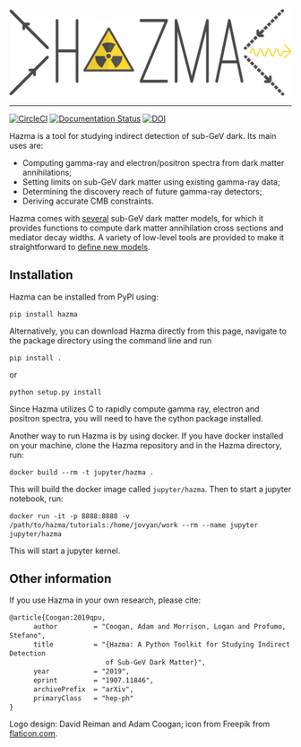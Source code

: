 ![Logo](docs/source/_static/img/hazma_logo_large.png)

-----------------------------------------

[![CircleCI](https://circleci.com/gh/LoganAMorrison/Hazma.svg?style=svg)](https://circleci.com/gh/LoganAMorrison/Hazma)
[![Documentation Status](https://readthedocs.org/projects/hazma/badge/?version=latest)](https://hazma.readthedocs.io/en/latest/?badge=latest)
[![DOI](https://zenodo.org/badge/DOI/10.5281/zenodo.3347114.svg)](https://doi.org/10.5281/zenodo.3347114)

Hazma is a tool for studying indirect detection of sub-GeV dark. Its main uses are:

- Computing gamma-ray and electron/positron spectra from dark matter annihilations;
- Setting limits on sub-GeV dark matter using existing gamma-ray data;
- Determining the discovery reach of future gamma-ray detectors;
- Deriving accurate CMB constraints.

Hazma comes with [several](https://hazma.readthedocs.io/en/latest/models.html) sub-GeV dark matter models, for which it provides functions to compute dark matter annihilation cross sections and mediator decay widths. A variety of low-level tools are provided to make it straightforward to [define new models](https://hazma.readthedocs.io/en/latest/usage.html#user-defined-models).

## Installation

Hazma can be installed from PyPI using:

    pip install hazma

Alternatively, you can download Hazma directly from this page, navigate to the package directory using the command line and run

    pip install .

or

    python setup.py install

Since Hazma utilizes C to rapidly compute gamma ray, electron and positron spectra, you will need to have the cython package installed.

Another way to run Hazma is by using docker. If you have docker installed on your machine, clone the Hazma repository and in the Hazma directory, run:

    docker build --rm -t jupyter/hazma .

This will build the docker image called `jupyter/hazma`. Then to start a jupyter notebook, run:

    docker run -it -p 8888:8888 -v /path/to/hazma/tutorials:/home/jovyan/work --rm --name jupyter jupyter/hazma

This will start a jupyter kernel.

## Other information

If you use Hazma in your own research, please cite:
```
@article{Coogan:2019qpu,
      author         = "Coogan, Adam and Morrison, Logan and Profumo, Stefano",
      title          = "{Hazma: A Python Toolkit for Studying Indirect Detection
                        of Sub-GeV Dark Matter}",
      year           = "2019",
      eprint         = "1907.11846",
      archivePrefix  = "arXiv",
      primaryClass   = "hep-ph"
}
```

Logo design: David Reiman and Adam Coogan; icon from Freepik from [flaticon.com](https://www.flaticon.com/).
